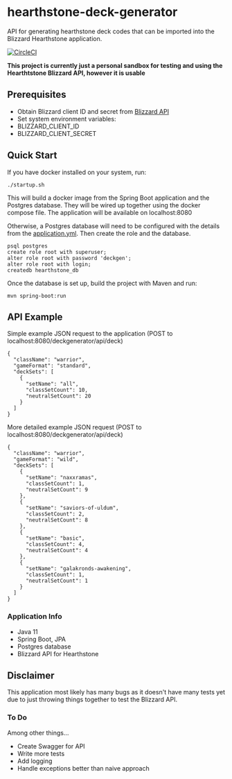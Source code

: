 # hearthstone-deck-generator
API for generating hearthstone deck codes that can be imported into the Blizzard Hearthstone
application.

[![CircleCI](https://circleci.com/gh/ZachSand/hearthstone-deck-codegen-api.svg?style=svg)](https://circleci.com/gh/ZachSand/hearthstone-deck-codegen-api)

**This project is currently just a personal sandbox for testing and using the Hearthtstone
Blizzard API, however it is usable**

## Prerequisites
- Obtain Blizzard client ID and secret from [Blizzard API](https://develop.battle.net/)
- Set system environment variables:
- BLIZZARD_CLIENT_ID
- BLIZZARD_CLIENT_SECRET

## Quick Start
If you have docker installed on your system, run:
```
./startup.sh
```
This will build a docker image from the Spring Boot application and the Postgres database. 
They will be wired up together using the docker compose file. The application will be
available on localhost:8080

Otherwise, a Postgres database will need to be configured with the details from the [application.yml](https://github.com/ZachSand/hearthstone-deck-codegen-api/blob/master/src/main/resources/local/application.yml).
Then create the role and the database.
```
psql postgres
create role root with superuser;
alter role root with password 'deckgen';
alter role root with login;
createdb hearthstone_db
```
Once the database is set up, build the project with Maven
and run:
```
mvn spring-boot:run
```

## API Example
Simple example JSON request to the application (POST to localhost:8080/deckgenerator/api/deck)
```
{
  "className": "warrior",
  "gameFormat": "standard",
  "deckSets": [
    {
      "setName": "all",
      "classSetCount": 10,
      "neutralSetCount": 20
    }
  ]
}
```
More detailed example JSON request (POST to localhost:8080/deckgenerator/api/deck)
```
{
  "className": "warrior",
  "gameFormat": "wild",
  "deckSets": [
    {
      "setName": "naxxramas",
      "classSetCount": 1,
      "neutralSetCount": 9
    },
    {
      "setName": "saviors-of-uldum",
      "classSetCount": 2,
      "neutralSetCount": 8
    },
    {
      "setName": "basic",
      "classSetCount": 4,
      "neutralSetCount": 4
    },
    {
      "setName": "galakronds-awakening",
      "classSetCount": 1,
      "neutralSetCount": 1
    }
  ]
}
```

### Application Info
  - Java 11
  - Spring Boot, JPA
  - Postgres database
  - Blizzard API for Hearthstone

## Disclaimer
This application most likely has many bugs as it doesn't have many tests yet due to just throwing
things together to test the Blizzard API. 

### To Do
Among other things...
- Create Swagger for API
- Write more tests
- Add logging
- Handle exceptions better than naive approach



